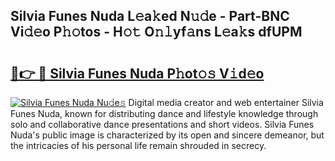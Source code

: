 ## Silvia Funes Nuda L𝚎a𝚔ed N𝚞𝚍e - Part-BNC Vi𝚍𝚎o P𝚑𝚘tos - H𝚘𝚝 O𝚗𝚕yf𝚊ns L𝚎a𝚔s dfUPM

# <h2><a href="http://kf40223.oniu.top/?m=Silvia+Funes+Nuda">🔗👉 🔴 Silvia Funes Nuda P𝚑ot𝚘𝚜 V𝚒d𝚎o</a></h2>

[![Silvia Funes Nuda Nu𝚍e𝚜](https://i.imgur.com/0qMVB7G.gif)](http://kf40223.oniu.top/?m=Silvia+Funes+Nuda)
Digital media creator and web entertainer Silvia Funes Nuda, known for distributing dance and lifestyle knowledge through solo and collaborative dance presentations and short videos. Silvia Funes Nuda's public image is characterized by its open and sincere demeanor, but the intricacies of his personal life remain shrouded in secrecy.  

